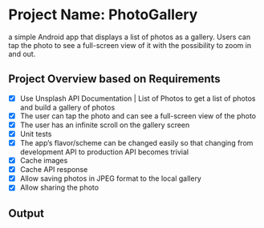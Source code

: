 # Project Name: PhotoGallery
a simple Android app that displays a list of photos as a gallery. Users can tap the photo to see a full-screen view of it with the possibility to zoom in and out.

## Project Overview based on Requirements
- [x] Use Unsplash API Documentation | List of Photos to get a list of photos and build a
  gallery of photos
- [x] The user can tap the photo and can see a full-screen view of the photo
- [x] The user has an infinite scroll on the gallery screen
- [x] Unit tests
- [x] The app’s flavor/scheme can be changed easily so that changing from development API
  to production API becomes trivial
- [x] Cache images
- [x] Cache API response
- [x] Allow saving photos in JPEG format to the local gallery
- [x] Allow sharing the photo

## Output
